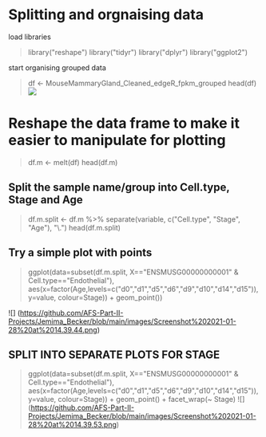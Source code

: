 # Splitting and orgnaising data
load libraries
> library("reshape")
> library("tidyr")
> library("dplyr")
> library("ggplot2")

start organising grouped data
> df <- MouseMammaryGland_Cleaned_edgeR_fpkm_grouped
> head(df)
![](https://github.com/AFS-Part-II-Projects/Jemima_Becker/blob/main/images/Screenshot%202021-01-28%20at%2014.32.50.png)
# Reshape the data frame to make it easier to manipulate for plotting
> df.m <- melt(df)
> head(df.m)

## Split the sample name/group into Cell.type, Stage and Age
> df.m.split <- df.m %>% separate(variable, c("Cell.type", "Stage", "Age"), "\\.")
> head(df.m.split)

## Try a simple plot with points
> ggplot(data=subset(df.m.split, X=="ENSMUSG00000000001" & Cell.type=="Endothelial"), 
       aes(x=factor(Age,levels=c("d0","d1","d5","d6","d9","d10","d14","d15")), y=value, colour=Stage)) +
  geom_point())

![] (https://github.com/AFS-Part-II-Projects/Jemima_Becker/blob/main/images/Screenshot%202021-01-28%20at%2014.39.44.png)
## SPLIT INTO SEPARATE PLOTS FOR STAGE
> ggplot(data=subset(df.m.split, X=="ENSMUSG00000000001" & Cell.type=="Endothelial"), 
       aes(x=factor(Age,levels=c("d0","d1","d5","d6","d9","d10","d14","d15")), y=value, colour=Stage)) +
  geom_point() +
  facet_wrap(~ Stage)
![] (https://github.com/AFS-Part-II-Projects/Jemima_Becker/blob/main/images/Screenshot%202021-01-28%20at%2014.39.53.png)
